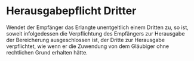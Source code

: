 # Herausgabepflicht Dritter

Wendet der Empfänger das Erlangte unentgeltlich einem Dritten zu, so ist, soweit infolgedessen die Verpflichtung des Empfängers zur Herausgabe der Bereicherung ausgeschlossen ist, der Dritte zur Herausgabe verpflichtet, wie wenn er die Zuwendung von dem Gläubiger ohne rechtlichen Grund erhalten hätte. 

